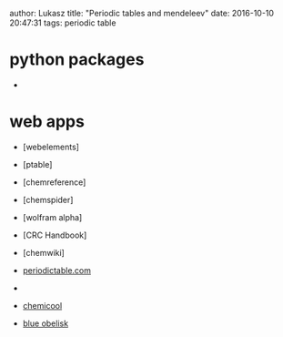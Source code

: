 author: Lukasz
title:  "Periodic tables and mendeleev"
date:   2016-10-10 20:47:31
tags: periodic table


# python packages 

- [](https://pypi.python.org/pypi/periodictable)


# web apps

- [webelements]
- [ptable]
- [chemreference]
- [chemspider]
- [wolfram alpha]
- [CRC Handbook]
- [chemwiki]
- [periodictable.com](http://www.periodictable.com/)
- [](http://www.rsc.org/periodic-table)
- [chemicool](http://www.chemicool.com)

- [blue obelisk](https://sourceforge.net/projects/bodr/)
